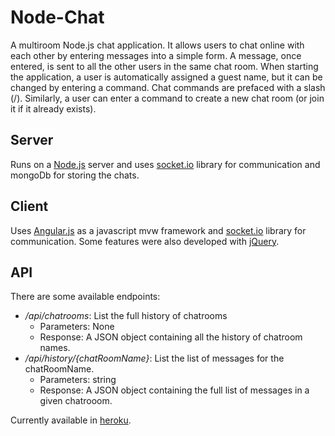 # Node-Chat

A multiroom Node.js chat application. It allows users to chat online with each other by entering messages into a simple form. A message, once entered, is sent to all the other users in the same chat room. When starting the application, a user is automatically assigned a guest name, but it can be  changed by entering a command. Chat commands are prefaced with a slash (/). Similarly, a user can enter a command to create a new chat room (or join it if it already exists).

## Server

Runs on a [Node.js](https://nodejs.org) server and uses [socket.io](http://socket.io) library for communication and mongoDb for storing the chats. 

## Client

Uses [Angular.js](https://angularjs.org/) as a javascript mvw framework and [socket.io](http://socket.io) library for communication. Some features were also developed with [jQuery](https://jquery.com).

## API

There are some available endpoints:

- */api/chatrooms*: List the full history of chatrooms
  - Parameters: None
  - Response: A JSON object containing all the history of chatroom names.
- */api/history/{chatRoomName}*: List the list of messages for the chatRoomName.
  - Parameters: string
  - Response: A JSON object containing the full list of messages in a given chatrooom.

Currently available in [heroku](http://chat-node-tio.herokuapp.com).

